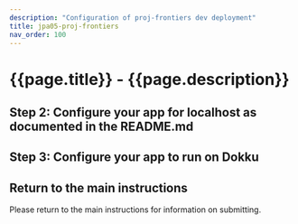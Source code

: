 ```yaml
---
description: "Configuration of proj-frontiers dev deployment"
title: jpa05-proj-frontiers
nav_order: 100
---
```


# {{page.title}} - {{page.description}}


## Step 2: Configure your app for localhost as documented in the README.md


## Step 3: Configure your app to run on Dokku


## Return to the main instructions

Please return to the main instructions 
for information on submitting.